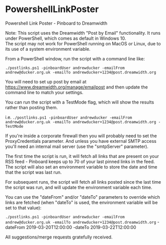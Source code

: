# PowershellLinkPoster
Powershell Link Poster - Pinboard to Dreamwidth

Note: This script uses the Dreamwidth "Post by Email" functionality.  It runs under PowerShell, which comes as default in Windows 10.  
The script may not work for PowerShell running on MacOS or Linux, due to its use of a system environment variable.

From a PowerShell window, run the script with a command line like:

`./postlinks.ps1 -pinboardUser andrewducker -emailFrom andrew@ducker.org.uk -emailTo andrewducker+1234@post.dreamwidth.org`

You will need to set up post by email at https://www.dreamwidth.org/manage/emailpost and then update the command line to match your settings.

You can run the script with a TestMode flag, which will show the results rather than posting them.

i.e. `./postlinks.ps1 -pinboardUser andrewducker -emailFrom andrew@ducker.org.uk -emailTo andrewducker+1234@post.dreamwidth.org -TestMode`

If you're inside a corporate firewall then you will probably need to set the ProxyCredentials parameter.  And unless you have external SMTP access you'll need an internal mail server (use the "smtpServer" parameter).

The first time the script is run, it will fetch all links that are present on your RSS feed - Pinboard keeps up to 70 of your last pinned links in the feed.
The script will also set an environment variable to store the date and time that the script was last run.

For subsequent runs, the script will fetch all links posted since the last time the script was run, and will update the environment variable each time.

You can use the "dateFrom" and/or "dateTo" parameters to override which links are fetched (when "dateTo" is used, the environment variable will be set to that value):

`./postlinks.ps1 -pinboardUser andrewducker -emailFrom andrew@ducker.org.uk -emailTo andrewducker+1234@post.dreamwidth.org` -dateFrom 2019-03-20T12:00:00 -dateTo 2019-03-22T12:00:00

All suggestions/merge requests gratefully received.
